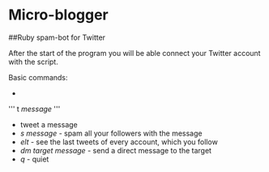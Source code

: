 # Micro-blogger
##Ruby spam-bot for Twitter

After the start of the program you will be able connect your Twitter account with the script.

Basic commands:

- 
'''
t _message_
''' 
- tweet a message
- _s message_ - spam all your followers with the message
- _elt_ - see the last tweets of every account, which you follow
- _dm target message_ - send a direct message to the target
- _q_ - quiet
